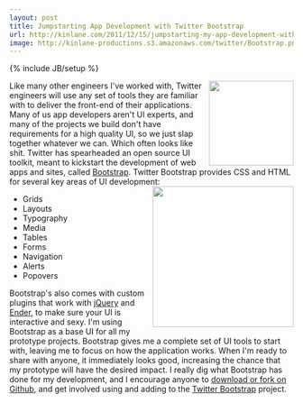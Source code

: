 ```yaml
---
layout: post
title: Jumpstarting App Development with Twitter Bootstrap
url: http://kinlane.com/2011/12/15/jumpstarting-my-app-development-with-twitter-bootstrap/
image: http://kinlane-productions.s3.amazonaws.com/twitter/Bootstrap.png
---
```

{% include JB/setup %}
<a href="http://twitter.github.com/bootstrap/"><img src="http://kinlane-productions.s3.amazonaws.com/twitter/Bootstrap.png"  width="150" align="right" /></a>Like many other engineers I've worked with, Twitter engineers will use any set of tools they are familiar with to deliver the front-end of their applications.
Many of us app developers aren't UI experts, and many of the projects we build don't have requirements for a high quality UI, so we just slap together whatever we can. Which often looks like shit.
Twitter has spearheaded an open source UI toolkit, meant to kickstart the development of web apps and sites, called <a href="http://twitter.github.com/bootstrap/">Bootstrap</a>.
Twitter Bootstrap provides CSS and HTML for several key areas of UI development:<a href="http://twitter.github.com/bootstrap/"><img src="http://kinlane-productions.s3.amazonaws.com/twitter/bootstrap-alerts.jpg"  width="250" align="right" /></a>
<ul>
     <li>Grids
     </li>
     <li>Layouts
     </li>
     <li>Typography
     </li>
     <li>Media
     </li>
     <li>Tables
     </li>
     <li>Forms
     </li>
     <li>Navigation
     </li>
     <li>Alerts
     </li>
     <li>Popovers
     </li>
</ul>Bootstrap's also comes with custom plugins that work with <a href="http://jquery.com/">jQuery</a> and <a href="http://ender.no.de/">Ender</a>, to make sure your UI is interactive and sexy.
I'm using Bootstrap as a base UI for all my prototype projects. Bootstrap gives me a complete set of UI tools to start with, leaving me to focus on how the application works. When I'm ready to share with anyone, it immediately looks good, increasing the chance that my prototype will have the desired impact.
I really dig what Bootstrap has done for my development, and I encourage anyone to <a title="download or fork on github" href="https://github.com/twitter/bootstrap">download or fork on Github</a>, and get involved using and adding to the <a href="http://twitter.github.com/bootstrap/">Twitter Bootstrap</a> project.
